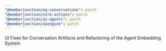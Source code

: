 ```yaml
---
"@memberjunction/ng-conversations": patch
"@memberjunction/core-actions": patch
"@memberjunction/ai-agents": patch
"@memberjunction/aiengine": patch
---
```


UI Fixes for Conversation Artifacts and Refactoring of the Agent Embedding System
